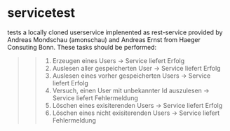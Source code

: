 # servicetest
tests a locally cloned userservice implenented as rest-service provided by Andreas Mondschau (amonschau) and Andreas Ernst from Haeger Consuting Bonn.
These tasks should be performed:

> > 1) Erzeugen eines Users -> Service liefert Erfolg
> > 2) Auslesen aller gespeicherten User -> Service liefert Erfolg
> > 3) Auslesen eines vorher gespeicherten Users -> Service liefert Erfolg
> > 4) Versuch, einen User mit unbekannter Id auszulesen -> Service liefert
> > Fehlermeldung
> > 5) Löschen eines exisiterenden Users -> Service liefert Erfolg
> > 6) Löschen eines nicht exisiterenden Users -> Service liefert Fehlermeldung
